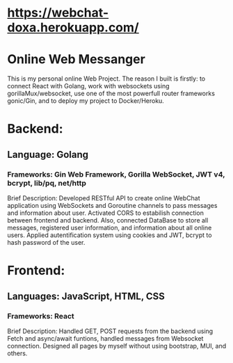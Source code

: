 # https://webchat-doxa.herokuapp.com/
# Online Web Messanger

This is my personal online Web Project. The reason I built is firstly: to connect React with Golang, work with websockets using gorillaMux/websocket, use one of the most powerfull router frameworks gonic/Gin, and to deploy my project to Docker/Heroku.

# Backend:

## Language: Golang

### Frameworks: Gin Web Framework, Gorilla WebSocket, JWT v4, bcrypt, lib/pq, net/http

Brief Description: Developed RESTful API to create online WebChat application using WebSockets and Goroutine channels to pass messages and information about user. Activated CORS to estabilish connection between frontend and backend. Also, connected DataBase to store all messages, registered user information, and information about all online users. Applied autentification system using cookies and JWT, bcrypt to hash password of the user.

# Frontend:

## Languages: JavaScript, HTML, CSS

### Frameworks: React

Brief Description: Handled GET, POST requests from the backend using Fetch and async/await funtions, handled messages from Websocket connection. Designed all pages by myself without using bootstrap, MUI, and others.